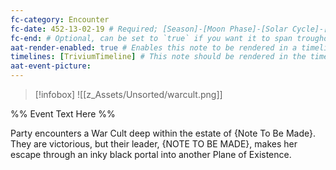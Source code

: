 ```yaml
---
fc-category: Encounter
fc-date: 452-13-02-19 # Required; [Season]-[Moon Phase]-[Solar Cycle]-[Hour]
fc-end: # Optional, can be set to `true` if you want it to span troughout the entire timeline 
aat-render-enabled: true # Enables this note to be rendered in a timeline
timelines: [TriviumTimeline] # This note should be rendered in the timeline with the name "timeline" or "event"
aat-event-picture: 
---
```


> [!infobox]
>![[z_Assets/Unsorted/warcult.png]]


%% Event Text Here %%

Party encounters a War Cult deep within the estate of {Note To Be Made}. They are victorious, but their leader, {NOTE TO BE MADE}, makes her escape through an inky black portal into another Plane of Existence.